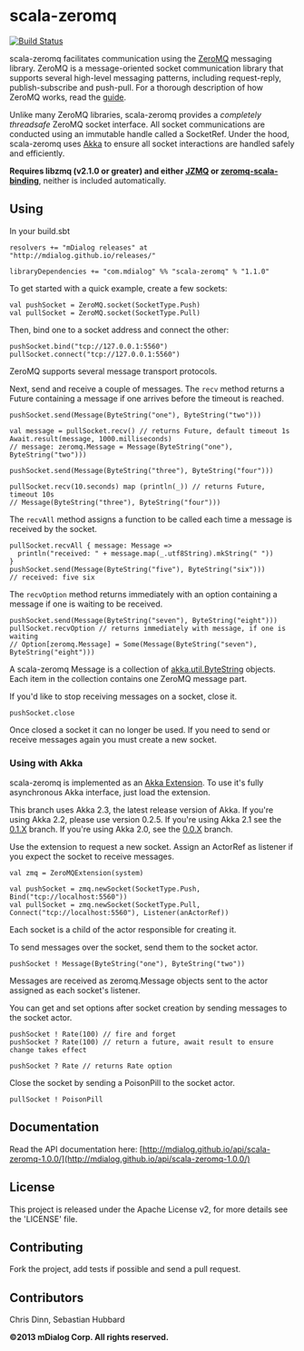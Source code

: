 # scala-zeromq

[![Build Status](https://travis-ci.org/mDialog/scala-zeromq.svg?branch=master)](https://travis-ci.org/mDialog/scala-zeromq)

scala-zeromq facilitates communication using the [ZeroMQ](http://zeromq.org)
messaging library. ZeroMQ is a message-oriented socket communication library that
supports several high-level messaging patterns, including request-reply,
publish-subscribe and push-pull. For a thorough description of how ZeroMQ works,
read the [guide](http://zguide.zeromq.org).

Unlike many ZeroMQ libraries, scala-zeromq provides a *completely threadsafe*
ZeroMQ socket interface. All socket communications are conducted using an
immutable handle called a SocketRef. Under the hood, scala-zeromq uses
[Akka](http://akka.io) to ensure all socket interactions are handled safely and
efficiently.

**Requires libzmq (v2.1.0 or greater) and either
[JZMQ](https://github.com/zeromq/jzmq) or
[zeromq-scala-binding](https://github.com/valotrading/zeromq-scala-binding)**,
neither is included automatically.

## Using

In your build.sbt

    resolvers += "mDialog releases" at "http://mdialog.github.io/releases/"

    libraryDependencies += "com.mdialog" %% "scala-zeromq" % "1.1.0"

To get started with a quick example, create a few sockets:

    val pushSocket = ZeroMQ.socket(SocketType.Push)
    val pullSocket = ZeroMQ.socket(SocketType.Pull)

Then, bind one to a socket address and connect the other:

    pushSocket.bind("tcp://127.0.0.1:5560")
    pullSocket.connect("tcp://127.0.0.1:5560")

ZeroMQ supports several message transport protocols.

Next, send and receive a couple of messages. The `recv` method returns a Future
containing a message if one arrives before the timeout is reached.

    pushSocket.send(Message(ByteString("one"), ByteString("two")))

    val message = pullSocket.recv() // returns Future, default timeout 1s
    Await.result(message, 1000.milliseconds)
    // message: zeromq.Message = Message(ByteString("one"), ByteString("two")))

    pushSocket.send(Message(ByteString("three"), ByteString("four")))

    pullSocket.recv(10.seconds) map (println(_)) // returns Future, timeout 10s
    // Message(ByteString("three"), ByteString("four")))

The `recvAll` method assigns a function to be called each time a message is
received by the socket.

    pullSocket.recvAll { message: Message =>
      println("received: " + message.map(_.utf8String).mkString(" "))
    }
    pushSocket.send(Message(ByteString("five"), ByteString("six")))
    // received: five six

The `recvOption` method returns immediately with an option containing a message
if one is waiting to be received.

    pushSocket.send(Message(ByteString("seven"), ByteString("eight")))
    pullSocket.recvOption // returns immediately with message, if one is waiting
    // Option[zeromq.Message] = Some(Message(ByteString("seven"), ByteString("eight")))

A scala-zeromq Message is a collection of
[akka.util.ByteString](http://doc.akka.io/api/akka/snapshot/#akka.util.ByteString)
objects. Each item in the collection contains one ZeroMQ message part.

If you'd like to stop receiving messages on a socket, close it.

    pushSocket.close

Once closed a socket it can no longer be used. If you need to send or receive
messages again you must create a new socket.

### Using with Akka

scala-zeromq is implemented as an
[Akka Extension](http://doc.akka.io/docs/akka/snapshot/scala/extending-akka.html).
To use it's fully asynchronous Akka interface, just load the extension.

This branch uses Akka 2.3, the latest release version of Akka. If you're
using Akka 2.2, please use version 0.2.5. If you're using Akka 2.1 see the [0.1.X](https://github.com/mDialog/scala-zeromq/tree/0.1.X)
branch. If you're using Akka 2.0, see the [0.0.X](https://github.com/mDialog/scala-zeromq/tree/0.0.X)
branch.

Use the extension to request a new socket. Assign an ActorRef as listener if you
expect the socket to receive messages.

    val zmq = ZeroMQExtension(system)

    val pushSocket = zmq.newSocket(SocketType.Push, Bind("tcp://localhost:5560"))
    val pullSocket = zmq.newSocket(SocketType.Pull, Connect("tcp://localhost:5560"), Listener(anActorRef))

Each socket is a child of the actor responsible for creating it.

To send messages over the socket, send them to the socket actor.

    pushSocket ! Message(ByteString("one"), ByteString("two"))

Messages are received as zeromq.Message objects sent to the actor assigned as
each socket's listener.

You can get and set options after socket creation by sending messages to the
socket actor.

    pushSocket ! Rate(100) // fire and forget
    pushSocket ? Rate(100) // return a future, await result to ensure change takes effect

    pushSocket ? Rate // returns Rate option

Close the socket by sending a PoisonPill to the socket actor.

    pullSocket ! PoisonPill

## Documentation

Read the API documentation here: [http://mdialog.github.io/api/scala-zeromq-1.0.0/](http://mdialog.github.io/api/scala-zeromq-1.0.0/)

## License

This project is released under the Apache License v2, for more details see the 'LICENSE' file.

## Contributing

Fork the project, add tests if possible and send a pull request.

## Contributors

Chris Dinn, Sebastian Hubbard

**©2013 mDialog Corp. All rights reserved.**
